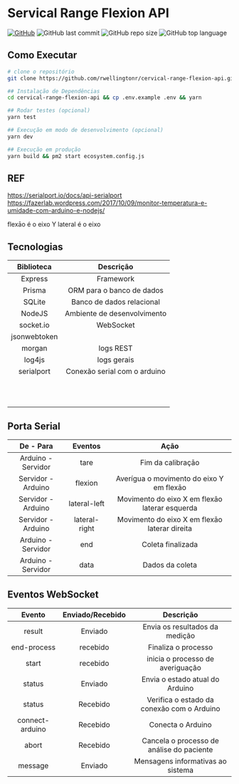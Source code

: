 # Servical Range Flexion API

[![GitHub](https://img.shields.io/github/license/rwellingtonr/cervical-range-flexion-api?color=blue)](https://github.com/rwellingtonr/cervical-range-flexion-api/blob/master/LICENSE.md) ![GitHub last commit](https://img.shields.io/github/last-commit/rwellingtonr/cervical-range-flexion-api) ![GitHub repo size](https://img.shields.io/github/repo-size/rwellingtonr/cervical-range-flexion-api) ![GitHub top language](https://img.shields.io/github/languages/top/rwellingtonr/cervical-range-flexion-api)

## Como Executar

```bash
# clone o repositório
git clone https://github.com/rwellingtonr/cervical-range-flexion-api.git

## Instalação de Dependências
cd cervical-range-flexion-api && cp .env.example .env && yarn

## Rodar testes (opcional)
yarn test

## Execução em modo de desenvolvimento (opcional)
yarn dev

## Execução em produção
yarn build && pm2 start ecosystem.config.js
```

## REF

<https://serialport.io/docs/api-serialport>
<https://fazerlab.wordpress.com/2017/10/09/monitor-temperatura-e-umidade-com-arduino-e-nodejs/>

flexāo é o eixo Y
lateral é o eixo

## Tecnologias

|  Biblioteca  |          Descrição           |
| :----------: | :--------------------------: |
|   Express    |          Framework           |
|    Prisma    |  ORM para o banco de dados   |
|    SQLite    |  Banco de dados relacional   |
|    NodeJS    | Ambiente de desenvolvimento  |
|  socket.io   |          WebSocket           |
| jsonwebtoken |                              |
|    morgan    |          logs REST           |
|    log4js    |         logs gerais          |
|  serialport  | Conexão serial com o arduino |
|              |                              |
|              |                              |
|              |                              |
|              |                              |
|              |                              |
|              |                              |
|              |                              |
|              |                              |
|              |                              |
|              |                              |
|              |                              |

## Porta Serial

|     De - Para      |    Eventos    |                      Açāo                      |
| :----------------: | :-----------: | :--------------------------------------------: |
| Arduino - Servidor |     tare      |               Fim da calibraçāo                |
| Servidor - Arduino |    flexion    |    Averígua o movimento do eixo Y em flexāo    |
| Servidor - Arduino | lateral-left  | Movimento do eixo X em flexāo laterar esquerda |
| Servidor - Arduino | lateral-right | Movimento do eixo X em flexāo laterar direita  |
| Arduino - Servidor |      end      |               Coleta finalizada                |
| Arduino - Servidor |     data      |                Dados da coleta                 |

## Eventos WebSocket

|     Evento      | Enviado/Recebido |                 Descrição                  |
| :-------------: | :--------------: | :----------------------------------------: |
|     result      |     Enviado      |       Envia os resultados da medição       |
|   end-process   |     recebido     |            Finaliza o processo             |
|      start      |     recebido     |      inicia o processo de averiguação      |
|     status      |     Enviado      |      Envia o estado atual do Arduino       |
|     status      |     Recebido     | Verifica o estado da conexão com o Arduino |
| connect-arduino |     Recebido     |             Conecta o Arduino              |
|      abort      |     Recebido     | Cancela o processo de análise do paciente  |
|     message     |     Enviado      |     Mensagens informativas ao sistema      |
